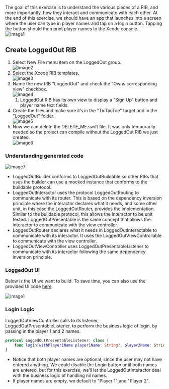 The goal of this exercise is to understand the various pieces of a RIB, and more importantly, how they interact and communicate with each other. At the end of this exercise, we should have an app that launches into a screen where the user can type in player names and tap on a login button. Tapping the button should then print player names to the Xcode console.  
![image1](https://github.com/uber/ribs/blob/assets/tutorial_assets/ios/tutorial1-create-a-rib/images/image1.jpg)

## Create LoggedOut RIB

1. Select New File menu item on the LoggedOut group.  
![image2](https://github.com/uber/ribs/blob/assets/tutorial_assets/ios/tutorial1-create-a-rib/images/image2.jpg)  
2. Select the Xcode RIB templates.  
![image3](https://github.com/uber/ribs/blob/assets/tutorial_assets/ios/tutorial1-create-a-rib/images/image3.jpg)  
3. Name the new RIB "LoggedOut" and check the "Owns corresponding view" checkbox.  
    ![image4](https://github.com/uber/ribs/blob/assets/tutorial_assets/ios/tutorial1-create-a-rib/images/image4.jpg)  
    1. LoggedOut RIB has its own view to display a "Sign Up" button and player name text fields.  
4. Create the files and make sure it’s in the "TicTacToe" target and in the "LoggedOut" folder.  
![image5](https://github.com/uber/ribs/blob/assets/tutorial_assets/ios/tutorial1-create-a-rib/images/image5.jpg)  
5. Now we can delete the DELETE_ME.swift file. It was only temporarily needed so the project can compile without the LoggedOut RIB we just created.  
![image6](https://github.com/uber/ribs/blob/assets/tutorial_assets/ios/tutorial1-create-a-rib/images/image6.jpg)

### Understanding generated code

![image7](https://github.com/uber/ribs/blob/assets/tutorial_assets/ios/tutorial1-create-a-rib/images/image7.jpg)

* LoggedOutBuilder conforms to LoggedOutBuildable so other RIBs that uses the builder can use a mocked instance that conforms to the buildable protocol.
* LoggedOutInteractor uses the protocol LoggedOutRouting to communicate with its router. This is based on the dependency inversion principle where the interactor declares what it needs, and some other unit, in this case the LoggedOutRouter, provides the implementation. Similar to the buildable protocol, this allows the interactor to be unit tested. LoggedOutPresentable is the same concept that allows the interactor to communicate with the view controller.
* LoggedOutRouter declares what it needs in LoggedOutInteractable to communicate with its interactor. It uses the LoggedOutViewControllable to communicate with the view controller.
* LoggedOutViewController uses LoggedOutPresentableListener to communicate with its interactor following the same dependency inversion principle.

### LoggedOut UI

Below is the UI we want to build. To save time, you can also use the provided UI code [here](https://github.com/uber/ribs/blob/assets/tutorial_assets/ios/tutorial1-create-a-rib/source/source1.swift?raw=true).

![image1](https://github.com/uber/ribs/blob/assets/tutorial_assets/ios/tutorial1-create-a-rib/images/image1.jpg)

### Login Logic

LoggedOutViewController calls to its listener, LoggedOutPresentableListener, to perform the business logic of login, by passing in the player 1 and 2 names.

```swift
protocol LoggedOutPresentableListener: class {
    func login(withPlayer1Name player1Name: String?, player2Name: String?)
}
```

* Notice that both player names are optional, since the user may not have entered anything. We could disable the Login button until both names are entered, but for this exercise, we’ll let the LoggedOutInteractor deal with the business logic of handling nil names.
* If player names are empty, we default to "Player 1" and "Player 2".